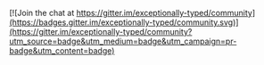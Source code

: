 
[![Join the chat at https://gitter.im/exceptionally-typed/community](https://badges.gitter.im/exceptionally-typed/community.svg)](https://gitter.im/exceptionally-typed/community?utm_source=badge&utm_medium=badge&utm_campaign=pr-badge&utm_content=badge)
